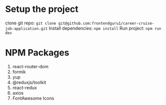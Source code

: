 # Setup the project

clone git repo: `git clone git@github.com:frontendguru1/career-cruise-job-application.git`
Install dependencies: `npm install`
Run project: `npm run dev`

# NPM Packages

1. react-router-dom
2. formik
3. yup
4. @reduxjs/toolkit
5. react-redux
6. axios
7. FontAwesome Icons
